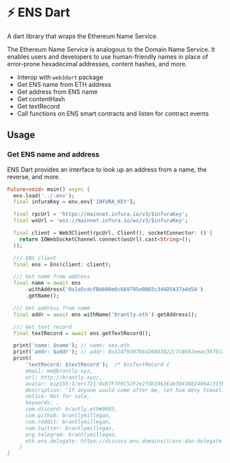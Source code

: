# ⚡️ ENS Dart

A dart library that wraps the Ethereum Name Service.

The Ethereum Name Service is analogous to the Domain Name Service. It enables users and developers to use human-friendly names in place of error-prone hexadecimal addresses, content hashes, and more.

- Interop with `web3dart` package
- Get ENS name from ETH address
- Get address from ENS name
- Get contentHash
- Get textRecord
- Call functions on ENS smart contracts and listen for contract events

## Usage

### Get ENS name and address

ENS Dart provides an interface to look up an address from a name, the reverse, and more.

```dart
Future<void> main() async {
  env.load('../.env');
  final infuraKey = env.env['INFURA_KEY'];

  final rpcUrl = 'https://mainnet.infura.io/v3/$infuraKey';
  final wsUrl = 'wss://mainnet.infura.io/ws/v3/$infuraKey';

  final client = Web3Client(rpcUrl, Client(), socketConnector: () {
    return IOWebSocketChannel.connect(wsUrl).cast<String>();
  });

  /// ENS client
  final ens = Ens(client: client);

  /// Get name from address
  final name = await ens
      .withAddress('0x1a5cdcFBA600e0c669795e0B65c344D5A37a4d5A')
      .getName();

  /// Get address from name
  final addr = await ens.withName('brantly.eth').getAddress();

  /// Get text record
  final textRecord = await ens.getTextRecord();

  print('name: $name'); // name: sea.eth
  print('addr: $addr'); // addr: 0x324f9307b6d26881822c7c8692eeac39791a9756
  print(
      'textRecord: $textRecord');  /* EnsTextRecord {
      email: me@brantly.xyz,
      url: http://brantly.xyz/,
      avatar: eip155:1/erc721:0xb7F7F6C52F2e2fdb1963Eab30438024864c313F6/2430,
      description: "If anyone would come after me, let him deny himself and take up his cross daily and follow me. For whoever would save his life will lose it, but whoever loses his life for my sake will save it. For what does it profit a man if he gains the whole world and loses or forfeits himself?" - Jesus, Luke 9.23-25,
      notice: Not for sale,
      keywords: ,
      com.discord: brantly.eth#9803,
      com.github: brantlymillegan,
      com.reddit: brantlymillegan,
      com.twitter: brantlymillegan,
      org.telegram: brantlymillegan,
      eth.ens.delegate: https://discuss.ens.domains/t/ens-dao-delegate-applications/815/697?u=brantlymillegan
    } 
}

```
